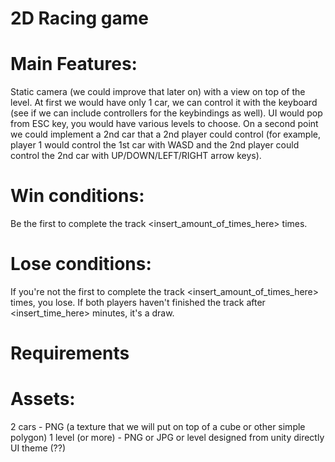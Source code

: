 # 2D Racing game

# Main Features:

Static camera (we could improve that later on) with a view on top of the level.
At first we would have only 1 car, we can control it with the keyboard (see if we can include controllers for the keybindings as well).
UI would pop from ESC key, you would have various levels to choose.
On a second point we could implement a 2nd car that a 2nd player could control (for example, player 1 would control the 1st car with WASD and the 2nd player could control the 2nd car with UP/DOWN/LEFT/RIGHT arrow keys).


# Win conditions:

Be the first to complete the track <insert_amount_of_times_here> times.


# Lose conditions:

If you're not the first to complete the track <insert_amount_of_times_here> times, you lose.
If both players haven't finished the track after <insert_time_here> minutes, it's a draw.






# Requirements

# Assets:

2 cars - PNG (a texture that we will put on top of a cube or other simple polygon)
1 level (or more) - PNG or JPG or level designed from unity directly
UI theme (??)
